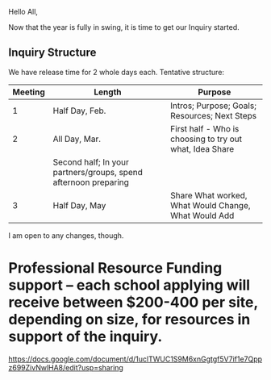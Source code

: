 Hello All,

Now that the year is fully in swing, it is time to get our Inquiry started. 

## Inquiry Structure

We have release time for 2 whole days each.  Tentative structure:

Meeting | Length | Purpose
---- | ---- | ----
1 | Half Day, Feb. | Intros; Purpose; Goals; Resources; Next Steps
2 | All Day, Mar. | First half - Who is choosing to try out what, Idea Share 
  |   |  Second half; In your partners/groups, spend afternoon preparing
3 | Half Day, May | Share What worked, What Would Change, What Would Add

I am open to any changes, though.

# Professional Resource Funding support – each school applying will receive between $200-400 per site, depending on size, for resources in support of the inquiry. 

https://docs.google.com/document/d/1uclTWUC1S9M6xnGgtgf5V7if1e7Qppz699ZivNwlHA8/edit?usp=sharing


